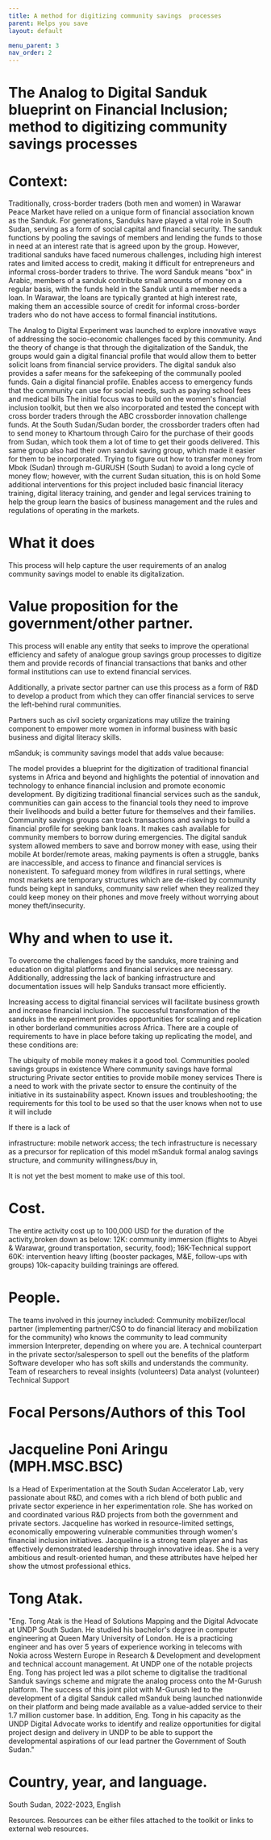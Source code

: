 ```yaml
---
title: A method for digitizing community savings  processes
parent: Helps you save
layout: default

menu_parent: 3
nav_order: 2
---
```




# The Analog to Digital Sanduk blueprint on Financial Inclusion; method to digitizing community savings processes


# Context:
Traditionally, cross-border traders (both men and women) in Warawar Peace Market have relied on a unique form of financial association known as the Sanduk. For generations, Sanduks have played a vital role in South Sudan, serving as a form of social capital and financial security. The sanduk functions by pooling the savings of members and lending the funds to those in need at an interest rate that is agreed upon by the group. However, traditional sanduks have faced numerous challenges, including high interest rates and limited access to credit, making it difficult for entrepreneurs and informal cross-border traders to thrive.
The word Sanduk means "box" in Arabic, members of a sanduk contribute small amounts of money on a regular basis, with the funds held in the Sanduk until a member needs a loan. In Warawar, the loans are typically granted at high interest rate, making them an accessible source of credit for informal cross-border traders who do not have access to formal financial institutions.

The Analog to Digital Experiment was launched to explore innovative ways of addressing the socio-economic challenges faced by this community. And the theory of change is that through the digitalization of the Sanduk, the groups would gain a digital financial profile that would allow them to better solicit loans from financial service providers. The digital sanduk also provides a safer means for the safekeeping of the communally pooled funds.
Gain a digital financial profile. Enables access to emergency funds that the community can use for social needs, such as paying school fees and medical bills
The initial focus was to build on the women's financial inclusion toolkit, but then we also incorporated and tested the concept with cross border traders through the ABC crossborder innovation challenge funds. At the South Sudan/Sudan border, the crossborder traders often had to send money to Khartoum through Cairo for the purchase of their goods from Sudan, which took them a lot of time to get their goods delivered. This same group also had their own sanduk saving group, which made it easier for them to be incorporated.
Trying to figure out how to transfer money from Mbok (Sudan) through m-GURUSH (South Sudan) to avoid a long cycle of money flow; however, with the current Sudan situation, this is on hold
Some additional interventions for this project included basic financial literacy training, digital literacy training, and gender and legal services training to help the group learn the basics of business management and the rules and regulations of operating in the markets.

# What it does
This process will help capture the user requirements of an analog community savings model to enable its digitalization.

# Value proposition for the government/other partner.
This process will enable any entity that seeks to improve the operational efficiency and safety of analogue group savings group processes to digitize them and provide records of financial transactions that banks and other formal institutions can use to extend financial services.

Additionally, a private sector partner can use this process as a form of R&D to develop a product from which they can offer financial services to serve the left-behind rural communities.

Partners such as civil society organizations may utilize the training component to empower more women in informal business with basic business and digital literacy skills.

mSanduk; is community savings model that adds value because:

The model provides a blueprint for the digitization of traditional financial systems in Africa and beyond and highlights the potential of innovation and technology to enhance financial inclusion and promote economic development.
By digitizing traditional financial services such as the sanduk, communities can gain access to the financial tools they need to improve their livelihoods and build a better future for themselves and their families.
Community savings groups can track transactions and savings to build a financial profile for seeking bank loans.
It makes cash available for community members to borrow during emergencies. The digital sanduk system allowed members to save and borrow money with ease, using their mobile
At border/remote areas, making payments is often a struggle, banks are inaccessible, and access to finance and financial services is nonexistent.
To safeguard money from wildfires in rural settings, where most markets are temporary structures which are de-risked by community funds being kept in sanduks,
community saw relief when they realized they could keep money on their phones and move freely without worrying about money theft/insecurity.

# Why and when to use it.
To overcome the challenges faced by the sanduks, more training and education on digital platforms and financial services are necessary. Additionally, addressing the lack of banking infrastructure and documentation issues will help Sanduks transact more efficiently.

Increasing access to digital financial services will facilitate business growth and increase financial inclusion. The successful transformation of the sanduks in the experiment provides opportunities for scaling and replication in other borderland communities across Africa. There are a couple of requirements to have in place before taking up replicating the model, and these conditions are:

The ubiquity of mobile money makes it a good tool.
Communities pooled savings groups in existence
Where community savings have formal structuring
Private sector entities to provide mobile money services
There is a need to work with the private sector to ensure the continuity of the initiative in its sustainability aspect.
Known issues and troubleshooting; the requirements for this tool to be used so that the user knows when not to use it will include

If there is a lack of

infrastructure: mobile network access; the tech infrastructure is necessary as a precursor for replication of this model mSanduk
formal analog savings structure, and
community willingness/buy in,

It is not yet the best moment to make use of this tool.

# Cost. 
The entire activity cost up to 100,000 USD for the duration of the activity,broken down as below:
12K: community immersion (flights to Abyei & Warawar, ground transportation, security, food); 
16K-Technical support 
60K: intervention heavy lifting (booster packages, M&E, follow-ups with groups)
10k-capacity building trainings are offered.

# People.
The teams involved in this journey included:
Community mobilizer/local partner (implementing partner/CSO to do financial literacy and mobilization for the community) who knows the community to lead community immersion
Interpreter, depending on where you are.
A technical counterpart in the private sector/salesperson to spell out the benefits of the platform Software developer who has soft skills and understands the community.
Team of researchers to reveal insights (volunteers)
Data analyst (volunteer)
Technical Support

# Focal Persons/Authors of this Tool

# Jacqueline Poni Aringu (MPH.MSC.BSC)

Is a Head of Experimentation at the South Sudan Accelerator Lab, very passionate about R&D, and comes with a rich blend of both public and private sector experience in her experimentation role. She has worked on and coordinated various R&D projects from both the government and private sectors. Jacqueline has worked in resource-limited settings, economically empowering vulnerable communities through women's financial inclusion initiatives.
Jacqueline is a strong team player and has effectively demonstrated leadership through innovative ideas. She is a very ambitious and result-oriented human, and these attributes have helped her show the utmost professional ethics.

# Tong Atak.

"Eng. Tong Atak is the Head of Solutions Mapping and the Digital Advocate at UNDP South Sudan. He studied his bachelor's degree in computer engineering at Queen Mary University of London. He is a practicing engineer and has over 5 years of experience working in telecoms with Nokia across Western Europe in Research & Development and development and technical account management.
At UNDP one of the notable projects Eng. Tong has project led was a pilot scheme to digitalise the traditional Sanduk savings scheme and migrate the analog process onto the M-Gurush platform. The success of this joint pilot with M-Gurush led to the development of a digital Sanduk called mSanduk being launched nationwide on their platform and being made available as a value-added service to their 1.7 million customer base.
In addition, Eng. Tong in his capacity as the UNDP Digital Advocate works to identify and realize opportunities for digital project design and delivery in UNDP to be able to support the developmental aspirations of our lead partner the Government of South Sudan."

# Country, year, and language. 
South Sudan, 2022-2023, English

Resources. Resources can be either files attached to the toolkit or links to external web resources.

